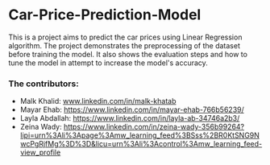 # Car-Price-Prediction-Model

This is a project aims to predict the car prices using Linear Regression algorithm. The project demonstrates the preprocessing of the dataset before training the model. It also shows the evaluation steps and how to tune the model in attempt to increase the model's accuracy.

### The contributors:
* Malk Khalid: www.linkedin.com/in/malk-khatab
* Mayar Ehab: https://www.linkedin.com/in/mayar-ehab-766b56239/
* Layla Abdallah: https://www.linkedin.com/in/layla-ab-34746a2b3/
* Zeina Wady: https://www.linkedin.com/in/zeina-wady-356b99264?lipi=urn%3Ali%3Apage%3Amw_learning_feed%3BSss%2BR0KtSNG9NwcPgRjfMg%3D%3D&licu=urn%3Ali%3Acontrol%3Amw_learning_feed-view_profile
  
